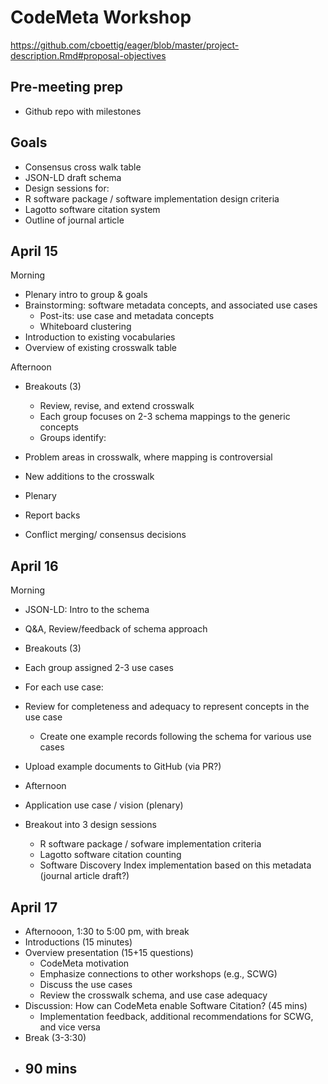 # CodeMeta Workshop

https://github.com/cboettig/eager/blob/master/project-description.Rmd#proposal-objectives

## Pre-meeting prep

- Github repo with milestones


## Goals
- Consensus cross walk table
- JSON-LD draft schema
- Design sessions for:
- R software package / software implementation design criteria
- Lagotto software citation system
- Outline of journal article

## April 15

Morning
 - Plenary intro to group & goals
- Brainstorming: software metadata concepts, and associated use cases
    - Post-its: use case and metadata concepts
    - Whiteboard clustering
- Introduction to existing vocabularies
- Overview of existing crosswalk table

Afternoon

- Breakouts (3)
    - Review, revise, and extend crosswalk
    - Each group focuses on 2-3 schema mappings to the generic concepts
    - Groups identify:
- Problem areas in crosswalk, where mapping is controversial
- New additions to the crosswalk

- Plenary
- Report backs
- Conflict merging/ consensus decisions

## April 16

Morning

- JSON-LD: Intro to the schema
- Q&A, Review/feedback of schema approach
- Breakouts (3)
- Each group assigned 2-3 use cases
- For each use case:
- Review for completeness and adequacy to represent concepts in the use case
     - Create one example records following the schema for various use cases
- Upload example documents to GitHub (via PR?)

- Afternoon
- Application use case / vision (plenary)
- Breakout into 3 design sessions
  - R software package / sofware implementation criteria
  - Lagotto software citation counting
  - Software Discovery Index implementation based on this metadata
  (journal article draft?)

## April 17

- Afternooon, 1:30 to 5:00 pm, with break
- Introductions (15 minutes)
- Overview presentation (15+15 questions)
    - CodeMeta motivation
    - Emphasize connections to other workshops (e.g., SCWG)
    - Discuss the use cases
    - Review the crosswalk schema, and use case adequacy
- Discussion: How can CodeMeta enable Software Citation? (45 mins)
    - Implementation feedback, additional recommendations for SCWG, and vice versa
- Break (3-3:30)
- 90 mins
    - 
